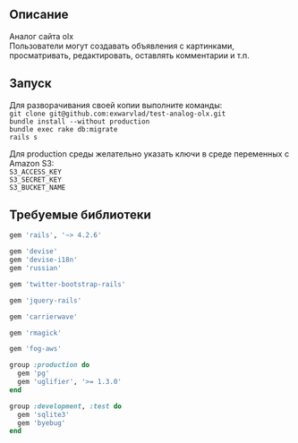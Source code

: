 ## Описание

Аналог сайта olx  
Пользователи могут создавать объявления с картинками,
просматривать, редактировать, оставлять комментарии и т.п.

## Запуск  
Для разворачивания своей копии выполните команды:  
`git clone git@github.com:exwarvlad/test-analog-olx.git`  
`bundle install --without production`  
`bundle exec rake db:migrate`  
`rails s`

Для production среды желательно указать ключи в среде переменных с Amazon S3:  
`S3_ACCESS_KEY`  
`S3_SECRET_KEY`  
`S3_BUCKET_NAME` 
 
## Требуемые библиотеки

```ruby
gem 'rails', '~> 4.2.6'

gem 'devise'
gem 'devise-i18n'
gem 'russian'

gem 'twitter-bootstrap-rails'

gem 'jquery-rails'

gem 'carrierwave'

gem 'rmagick'

gem 'fog-aws'

group :production do
  gem 'pg'
  gem 'uglifier', '>= 1.3.0'
end

group :development, :test do
  gem 'sqlite3'
  gem 'byebug'
end
```